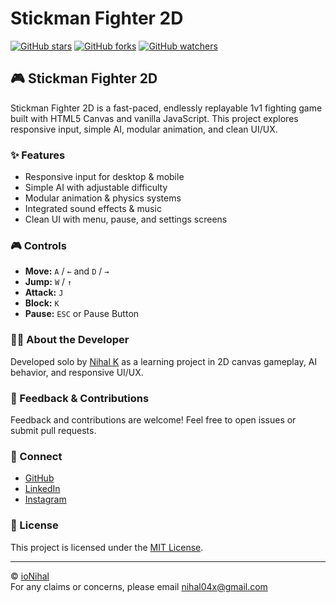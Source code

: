 # Stickman Fighter 2D

[![GitHub stars](https://img.shields.io/github/stars/ioNihal/Game2D.svg?style=social&label=Stars)](https://github.com/ioNihal/Game2D)
[![GitHub forks](https://img.shields.io/github/forks/ioNihal/Game2D.svg?style=social&label=Forks)](https://github.com/ioNihal/Game2D)
[![GitHub watchers](https://img.shields.io/github/watchers/ioNihal/Game2D.svg?style=social&label=Watchers)](https://github.com/ioNihal/Game2D)

## 🎮 Stickman Fighter 2D

Stickman Fighter 2D is a fast-paced, endlessly replayable 1v1 fighting game built with HTML5 Canvas and vanilla JavaScript. This project explores responsive input, simple AI, modular animation, and clean UI/UX.

### ✨ Features

- Responsive input for desktop & mobile
- Simple AI with adjustable difficulty
- Modular animation & physics systems
- Integrated sound effects & music
- Clean UI with menu, pause, and settings screens

### 🎮 Controls

- **Move:** `A` / `←` and `D` / `→`
- **Jump:** `W` / `↑`
- **Attack:** `J`
- **Block:** `K`
- **Pause:** `ESC` or Pause Button

### 👨‍💻 About the Developer

Developed solo by [Nihal K](https://portfolio-two-six-gamma.vercel.app) as a learning project in 2D canvas gameplay, AI behavior, and responsive UI/UX.

### 📢 Feedback & Contributions

Feedback and contributions are welcome! Feel free to open issues or submit pull requests.

### 📱 Connect

- [GitHub](https://www.github.com/ioNihal)
- [LinkedIn](https://www.linkedin.com/in/n1hal)
- [Instagram](https://www.instagram.com/io.nihal)

### 📄 License

This project is licensed under the [MIT License](LICENSE).

---

&copy; [ioNihal](https://portfolio-two-six-gamma.vercel.app)  
For any claims or concerns, please email [nihal04x@gmail.com](mailto:nihal04x@gmail.com)
